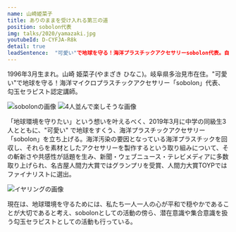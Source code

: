 ```yaml
---
name: 山崎姫菜子
title: ありのままを受け入れる第三の道
position: sobolon代表
img: talks/2020/yamazaki.jpg
youtubeId: D-CYFJA-R8k
detail: true
leadSentence:  "可愛い"で地球を守る！海洋プラスチックアクセサリーsobolon代表。自分の中に    あった「可愛い」×「環境問題」という相反する2つの要素を、バランスをとるのではなく、掛け合わせ一つにすることで、新たな問題解決方法を提案。そんな彼女が語る、みんなで幸せになれる「自分自身の在り方」とは？
---
```

1996年3月生まれ。山崎 姫菜子(やまざき ひなこ)。岐阜県多治見市在住。"可愛い"で地球を守る！海洋マイクロプラスチックアクセサリー「sobolon」代表、勾玉セラピスト認定講師。

![sobolonの画像](https://drive.google.com/file/d/1FeSC0_UQEumuhUJxz54cD_MSgKy6kgyI/view?usp=sharing)
![4人並んで楽しそうな画像](https://drive.google.com/file/d/1t1RsPyv1qIE9GJfKsKtfMKipjBZBjii6/view?usp=sharing)

「地球環境を守りたい」という想いを叶えるべく、2019年3月に中学の同級生3人とともに、"可愛い" で地球をすくう、海洋プラスチックアクセサリー「sobolon」を立ち上げる。海洋汚染の要因となっている海洋プラスチックを回収し、それらを素材としたアクセサリーを製作するという取り組みについて、その斬新さや共感性が話題を生み、新聞・ウェブニュース・テレビメディアに多数取り上げられ、名古屋人間力大賞ではグランプリを受賞、人間力大賞TOYPではファイナリストに選出。

![イヤリングの画像](https://drive.google.com/file/d/1gmyrpumVpAZ_actwDCmv6DbqJEzdNN5C/view?usp=sharing)

現在は、地球環境を守るためには、私たち一人一人の心が平和で穏やかであることが大切であると考え、sobolonとしての活動の傍ら、潜在意識や集合意識を扱う勾玉セラピストとしての活動も行っている。
